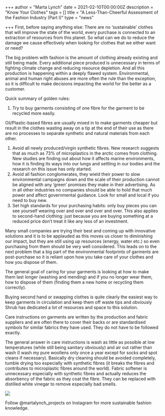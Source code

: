 +++
author = "Marta Lynch"
date = 2021-02-10T00:00:00Z
description = "Know Your Clothes"
tags = []
title = "A Less-Than-Cheerful Assessment of the Fashion Industry (Part I)"
type = "news"

+++
First, before saying anything else: There are no ‘sustainable’ clothes that will improve the state of the world, every purchase is connected to an extraction of resources from this planet. So what can we do to reduce the damage we cause effectively when looking for clothes that we either want or need?

The big problem with fashion is the amount of clothing already existing and still being made. Every additional piece produced is unnecessary in terms of fighting climate change and reducing resource depletion. And all this production is happening within a deeply flawed system. Environmental, animal and human right abuses are more often the rule than the exception, so it is difficult to make decisions impacting the world for the better as a customer.

Quick summary of golden rules:

1. Try to buy garments consisting of one fibre for the garment to be recycled more easily.

Oil/Plastic-based fibres are usually mixed in to make garments cheaper but result in the clothes wasting away on a tip at the end of their use as there are no processes to separate synthetic and natural materials from each other.

1. Avoid all newly produced/virgin synthetic fibres. New research suggests that as much as 73% of microplastics in the arctic comes from clothing. New studies are finding out about how it affects marine environments, how it is finding its ways into our lungs and settling in our bodies and the research on this issue has only started.
2. Avoid all fashion conglomerates, they wield their power to slow environmental campaigns down and the scale of their production cannot be aligned with any ‘green’ promises they make in their advertising. As in all other industries no companies should be able to hold that much power and affect governmental guidance. Look for small and local if you need to buy new.
3. Set high standards for your purchasing habits: only buy pieces you can see yourself wearing over and over and over and over. This also applies to second-hand clothing: just because you are buying something at a reduced price don’t treat it like any less of an investment.

Many small companies are trying their best and coming up with innovative solutions and it is to be applauded as this moves us closer to diminishing our impact, but they are still using up resources (energy, water etc.) so even purchasing from them should be very well considered. This leads on to the next problem that a big part of the environmental footprints of garments are post-purchase so it is reliant upon how you take care of your clothes and how you dispose of them.

The general goal of caring for your garments is looking at how to make them last longer (washing and mending) and if you no longer wear them, how to dispose of them (finding them a new home or recycling them correctly).

Buying second hand or swapping clothes is quite clearly the easiest way to keep garments in circulation and keep them off waste tips and obviously Shrub has dedicated a lot of resources and space to this solution.

Care instructions on garments are written by the production and fabric suppliers and are often there to cover their backs or are standardised symbols for similar fabrics they have used. They do not have to be followed exactly.

The general answer in care instructions is wash as little as possible at low temperatures (while still being sanitary obviously) and air out rather than wash (I wash my pure woollens only once a year except for socks and spot cleans if necessary). Basically dry cleaning should be avoided completely, tumble drying too especially with synthetic fibres (it breaks the fibres and contributes to microplastic fibres around the world). Fabric softener is unnecessary especially with synthetic fibres and actually reduces the absorbency of the fabric as they coat the fibre. They can be replaced with distilled white vinegar to remove especially bad smells.

![](https://res.cloudinary.com/shrub-co-op/image/upload/v1612961328/shrubcoop.org/media/marta_dobyre.png)

Follow @martalynch_projects on Instagram for more sustainable fashion knowledge.